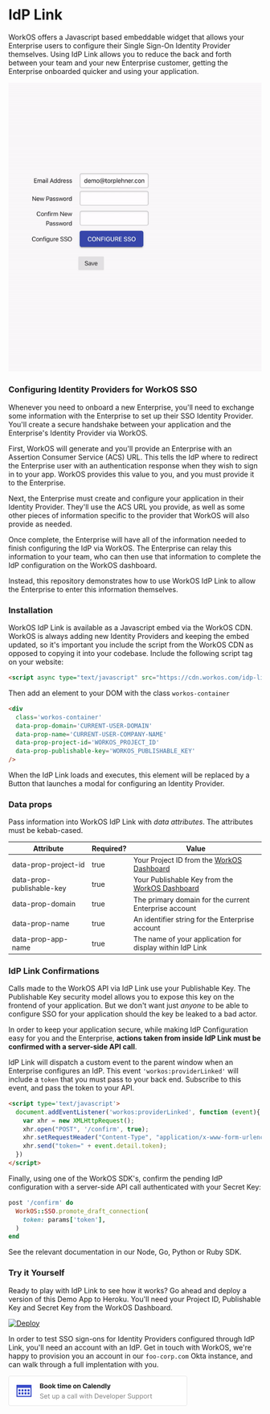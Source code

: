 # IdP Link

WorkOS offers a Javascript based embeddable widget that allows your Enterprise users to configure their Single Sign-On Identity Provider themselves. Using IdP Link allows you to reduce the back and forth between your team and your new Enterprise customer, getting the Enterprise onboarded quicker and using your application.

![alt text](./IdPLink.gif)


### Configuring Identity Providers for WorkOS SSO

Whenever you need to onboard a new Enterprise, you'll need to exchange some information with the Enterprise to set up their SSO Identity Provider. You'll create a secure handshake between your application and the Enterprise's Identity Provider via WorkOS.

First, WorkOS will generate and you'll provide an Enterprise with an Assertion Consumer Service (ACS) URL. This tells the IdP where to redirect the Enterprise user with an authentication response when they wish to sign in to your app. WorkOS provides this value to you, and you must provide it to the Enterprise.

Next, the Enterprise must create and configure your application in their Identity Provider. They'll use the ACS URL you provide, as well as some other pieces of information specific to the provider that WorkOS will also provide as needed.

Once complete, the Enterprise will have all of the information needed to finish configuring the IdP via WorkOS. The Enterprise can relay this information to your team, who can then use that information to complete the IdP configuration on the WorkOS dashboard.

Instead, this repository demonstrates how to use WorkOS IdP Link to allow the Enterprise to enter this information themselves.

### Installation

WorkOS IdP Link is available as a Javascript embed via the WorkOS CDN. WorkOS is always adding new Identity Providers and keeping the embed updated, so it's important you include the script from the WorkOS CDN as opposed to copying it into your codebase. Include the following script tag on your website:

```html
<script async type="text/javascript" src="https://cdn.workos.com/idp-link.min.js"</script>

```

Then add an element to your DOM with the class `workos-container`

```html
<div 
  class='workos-container'
  data-prop-domain='CURRENT-USER-DOMAIN'
  data-prop-name='CURRENT-USER-COMPANY-NAME'
  data-prop-project-id='WORKOS_PROJECT_ID'
  data-prop-publishable-key='WORKOS_PUBLISHABLE_KEY'
/>
```

When the IdP Link loads and executes, this element will be replaced by a Button that launches a modal for configuring an Identity Provider.

### Data props

Pass information into WorkOS IdP Link with _data attributes_. The attributes must be kebab-cased.

| Attribute                 | Required? | Value                                                    |
|---------------------------|-----------|----------------------------------------------------------|
| data-prop-project-id      | true      | Your Project ID from the [WorkOS Dashboard](https://dashboard.workos.com/sso/configuration)                |
| data-prop-publishable-key | true      | Your Publishable Key from the [WorkOS Dashboard](https://dashboard.workos.com/api-keys)           |
| data-prop-domain          | true      | The primary domain for the current Enterprise account    |
| data-prop-name            | true      | An identifier string for the Enterprise account          |
| data-prop-app-name        | true      | The name of your application for display within IdP Link |

### IdP Link Confirmations

Calls made to the WorkOS API via IdP Link use your Publishable Key. The Publishable Key security model allows you to expose this key on the frontend of your application. But we don't want just _anyone_ to be able to configure SSO for your application should the key be leaked to a bad actor.

In order to keep your application secure, while making IdP Configuration easy for you and the Enterprise, **actions taken from inside IdP Link must be confirmed with a server-side API call**.

IdP Link will dispatch a custom event to the parent window when an Enterprise configures an IdP. This event `'workos:providerLinked'` will include a `token` that you must pass to your back end. Subscribe to this event, and pass the token to your API.

```html
<script type='text/javascript'>
  document.addEventListener('workos:providerLinked', function (event){
    var xhr = new XMLHttpRequest();
    xhr.open("POST", '/confirm', true);
    xhr.setRequestHeader("Content-Type", "application/x-www-form-urlencoded");
    xhr.send("token=" + event.detail.token);
  })
</script>
```

Finally, using one of the WorkOS SDK's, confirm the pending IdP configuration with a server-side API call authenticated with your Secret Key:

```ruby
post '/confirm' do
  WorkOS::SSO.promote_draft_connection(
    token: params['token'],
  )
end
```

See the relevant documentation in our Node, Go, Python or Ruby SDK.

### Try it Yourself

Ready to play with IdP Link to see how it works? Go ahead and deploy a version of this Demo App to Heroku. You'll need your Project ID, Publishable Key and Secret Key from the WorkOS Dashboard.

[![Deploy](https://www.herokucdn.com/deploy/button.svg)](https://heroku.com/deploy)

In order to test SSO sign-ons for Identity Providers configured through IdP Link, you'll need an account with an IdP. Get in touch with WorkOS, we're happy to provision you an account in our `foo-corp.com` Okta instance, and can walk through a full implentation with you.

[![Book Time](./book-time.png)](https://calendly.com/workos-taylor/sso-onboarding)
